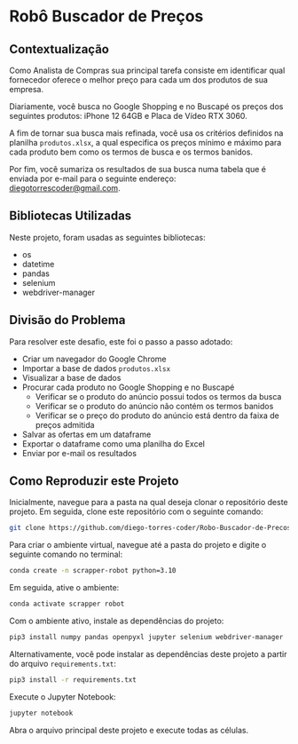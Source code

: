 # Robô Buscador de Preços

## Contextualização

Como Analista de Compras sua principal tarefa consiste em identificar qual fornecedor oferece o melhor preço para cada um dos produtos de sua empresa.

Diariamente, você busca no Google Shopping e no Buscapé os preços dos seguintes produtos: iPhone 12 64GB e Placa de Vídeo RTX 3060.

A fim de tornar sua busca mais refinada, você usa os critérios definidos na planilha `produtos.xlsx`, a qual especifica os preços mínimo e máximo para cada produto bem como os termos de busca e os termos banidos.

Por fim, você sumariza os resultados de sua busca numa tabela que é enviada por e-mail para o seguinte endereço: diegotorrescoder@gmail.com.

## Bibliotecas Utilizadas

Neste projeto, foram usadas as seguintes bibliotecas:

- os
- datetime
- pandas
- selenium
- webdriver-manager

## Divisão do Problema

Para resolver este desafio, este foi o passo a passo adotado:

- Criar um navegador do Google Chrome
- Importar a base de dados `produtos.xlsx`
- Visualizar a base de dados
- Procurar cada produto no Google Shopping e no Buscapé
    - Verificar se o produto do anúncio possui todos os termos da busca
    - Verificar se o produto do anúncio não contém os termos banidos
    - Verificar se o preço do produto do anúncio está dentro da faixa de preços admitida
- Salvar as ofertas em um dataframe
- Exportar o dataframe como uma planilha do Excel
- Enviar por e-mail os resultados    

## Como Reproduzir este Projeto

Inicialmente, navegue para a pasta na qual deseja clonar o repositório deste projeto. Em seguida, clone este repositório com o seguinte comando:

```bash
git clone https://github.com/diego-torres-coder/Robo-Buscador-de-Precos.git
```

Para criar o ambiente virtual, navegue até a pasta do projeto e digite o seguinte comando no terminal:

```bash
conda create -n scrapper-robot python=3.10
```

Em seguida, ative o ambiente:

```bash
conda activate scrapper robot
```

Com o ambiente ativo, instale as dependências do projeto:

```bash
pip3 install numpy pandas openpyxl jupyter selenium webdriver-manager
```

Alternativamente, você pode instalar as dependências deste projeto a partir do arquivo `requirements.txt`:

```bash
pip3 install -r requirements.txt
```

Execute o Jupyter Notebook:

```bash
jupyter notebook
```

Abra o arquivo principal deste projeto e execute todas as células.

